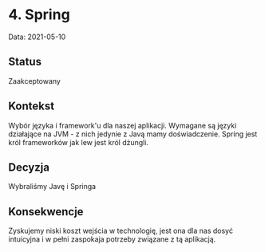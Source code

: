# 4. Spring

Data: 2021-05-10

## Status

Zaakceptowany

## Kontekst

Wybór języka i framework'u dla naszej aplikacji. Wymagane są języki działające na JVM - z nich jedynie z Javą mamy doświadczenie. Spring jest król frameworków jak lew jest król dżungli.

## Decyzja

Wybraliśmy Javę i Springa

## Konsekwencje

Zyskujemy niski koszt wejścia w technologię, jest ona dla nas dosyć intuicyjna i w pełni zaspokaja potrzeby związane z tą aplikacją. 

